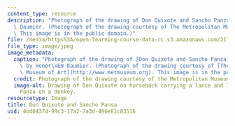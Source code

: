 ```yaml
---
content_type: resource
description: "Photograph of the drawing of Don Quixote and Sancho Panza by Honor\xE9\
  \ Daumier. (Photograph of the drawing courtesy of The Metropolitan Museum of Art.\
  \ This image is in the public domain.)"
file: /media/https%3A/open-learning-course-data-rc.s3.amazonaws.com/21l-003-reading-fiction-imaginary-journeys-fall-2015/4bd0437d99c317a27a3d496e81c83516_21l-003f15.jpg
file_type: image/jpeg
image_metadata:
  caption: "Photograph of the drawing of [Don Quixote and Sancho Panza](http://www.metmuseum.org/collection/the-collection-online/search/333888)\
    \ by Honor\xE9 Daumier. (Photograph of the drawing courtesy of [The Metropolitan\
    \ Museum of Art](http://www.metmuseum.org). This image is in the public domain.)"
  credit: Photograph of the drawing courtesy of the Metropolitan Museum of Art.
  image-alt: Drawing of Don Quixote on horseback carrying a lance and leading Sancho
    Panza on a donkey.
resourcetype: Image
title: Don Quixote and Sancho Pansa
uid: 4bd0437d-99c3-17a2-7a3d-496e81c83516
---
```

